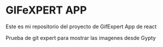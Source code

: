 # GIFeXPERT APP

Este es mi repositorio del proyecto de GifExpert App de react

Prueba de git expert para mostrar las imagenes desde Gypty
